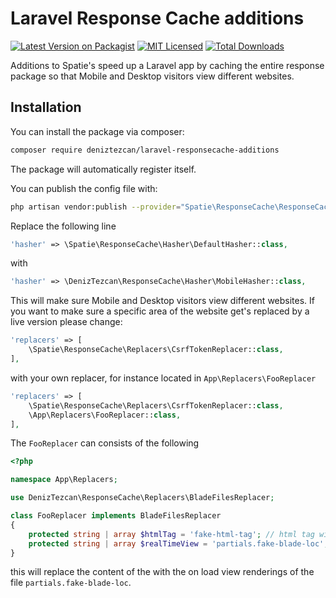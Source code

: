 # Laravel Response Cache additions

[![Latest Version on Packagist](https://img.shields.io/packagist/v/deniztezcan/laravel-responsecache-additions.svg?style=flat-square)](https://packagist.org/packages/deniztezcan/laravel-responsecache-additions)
[![MIT Licensed](https://img.shields.io/badge/license-MIT-brightgreen.svg?style=flat-square)](LICENSE.md)
[![Total Downloads](https://img.shields.io/packagist/dt/deniztezcan/laravel-responsecache-additions.svg?style=flat-square)](https://packagist.org/packages/deniztezcan/laravel-responsecache-additions)

Additions to Spatie's speed up a Laravel app by caching the entire response package so that Mobile and Desktop visitors view different websites.

## Installation
You can install the package via composer:
```bash
composer require deniztezcan/laravel-responsecache-additions
```

The package will automatically register itself.

You can publish the config file with:
```bash
php artisan vendor:publish --provider="Spatie\ResponseCache\ResponseCacheServiceProvider"
```

Replace the following line
```php
'hasher' => \Spatie\ResponseCache\Hasher\DefaultHasher::class,
```

with 
```php
'hasher' => \DenizTezcan\ResponseCache\Hasher\MobileHasher::class,
```

This will make sure Mobile and Desktop visitors view different websites. If you want to make sure a specific area of the website get's replaced by a live version please change:
```php
'replacers' => [
    \Spatie\ResponseCache\Replacers\CsrfTokenReplacer::class,
],
```

with your own replacer, for instance located in `App\Replacers\FooReplacer`
```php
'replacers' => [
    \Spatie\ResponseCache\Replacers\CsrfTokenReplacer::class,
    \App\Replacers\FooReplacer::class,
],
```

The `FooReplacer` can consists of the following
```php
<?php

namespace App\Replacers;

use DenizTezcan\ResponseCache\Replacers\BladeFilesReplacer;

class FooReplacer implements BladeFilesReplacer
{
	protected string | array $htmlTag = 'fake-html-tag'; // html tag without the <> in string or array format
    protected string | array $realTimeView = 'partials.fake-blade-loc'; // blade path string or array format
}
```

this will replace the content of the <fake-html-tag></fake-html-tag> with the on load view renderings of the file `partials.fake-blade-loc`.